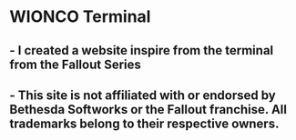 # WIONCO Terminal
## - I created a website inspire from the terminal from the Fallout Series
## - This site is not affiliated with or endorsed by Bethesda Softworks or the Fallout franchise. All trademarks belong to their respective owners.
